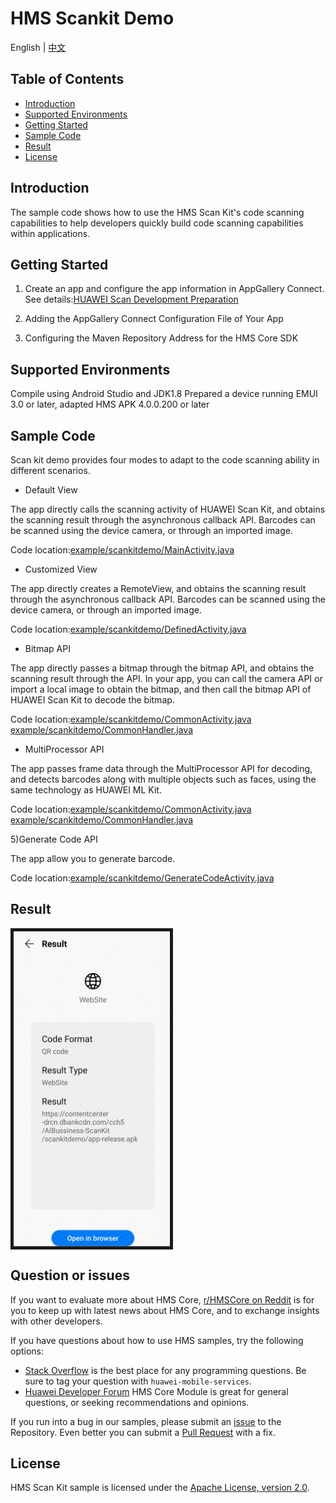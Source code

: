 # HMS Scankit Demo

English | [中文](https://github.com/HMS-Core/hms-scan-demo/blob/master/README_ZH.md)

## Table of Contents

 * [Introduction](#introduction)
 * [Supported Environments ](#supported-environments )
 * [Getting Started](#getting-started)
 * [Sample Code](#sample-code)
 * [Result](#result)
 * [License](#license)
 
## Introduction
The sample code shows how to use the HMS Scan Kit's code scanning capabilities to help developers quickly build code scanning capabilities within applications.

## Getting Started
1. Create an app and configure the app information in AppGallery Connect.
See details:[HUAWEI Scan Development Preparation](https://developer.huawei.com/consumer/en/doc/development/HMSCore-Guides/android-config-agc-0000001050043955)

2. Adding the AppGallery Connect Configuration File of Your App

3. Configuring the Maven Repository Address for the HMS Core SDK

## Supported Environments
Compile using Android Studio and JDK1.8
Prepared a device running EMUI 3.0 or later, adapted HMS APK 4.0.0.200 or later
	
## Sample Code
Scan kit demo provides four modes to adapt to the code scanning ability in different scenarios.

* Default View

The app directly calls the scanning activity of HUAWEI Scan Kit, and obtains the scanning result through the asynchronous callback API. Barcodes can be scanned using the device camera, or through an imported image.

Code location:[example/scankitdemo/MainActivity.java](https://github.com/HMS-Core/hms-scan-demo/blob/master/app/src/main/java/com/example/scankitdemo/MainActivity.java)

* Customized View

The app directly creates a RemoteView, and obtains the scanning result through the asynchronous callback API. Barcodes can be scanned using the device camera, or through an imported image.

Code location:[example/scankitdemo/DefinedActivity.java](https://github.com/HMS-Core/hms-scan-demo/blob/master/app/src/main/java/com/example/scankitdemo/DefinedActivity.java)

* Bitmap API

The app directly passes a bitmap through the bitmap API, and obtains the scanning result through the API. In your app, you can call the camera API or import a local image to obtain the bitmap, and then call the bitmap API of HUAWEI Scan Kit to decode the bitmap.

Code location:[example/scankitdemo/CommonActivity.java example/scankitdemo/CommonHandler.java](https://github.com/HMS-Core/hms-scan-demo/blob/master/app/src/main/java/com/example/scankitdemo/CommonHandler.java)

* MultiProcessor API

The app passes frame data through the MultiProcessor API for decoding, and detects barcodes along with multiple objects such as faces, using the same technology as HUAWEI ML Kit.

Code location:[example/scankitdemo/CommonActivity.java example/scankitdemo/CommonHandler.java](https://github.com/HMS-Core/hms-scan-demo/blob/master/app/src/main/java/com/example/scankitdemo/CommonHandler.java)
	
5)Generate Code API

The app allow you to generate barcode.

Code location:[example/scankitdemo/GenerateCodeActivity.java](https://github.com/HMS-Core/hms-scan-demo/blob/master/app/src/main/java/com/example/scankitdemo/GenerateCodeActivity.java)

## Result
<img src="Screenshot.jpg" width=250 title="ID Photo DIY" div align=center border=5>

## Question or issues
If you want to evaluate more about HMS Core, [r/HMSCore on Reddit](https://www.reddit.com/r/HuaweiDevelopers/) is for you to keep up with latest news about HMS Core, and to exchange insights with other developers.

If you have questions about how to use HMS samples, try the following options:
- [Stack Overflow](https://stackoverflow.com/questions/tagged/huawei-mobile-services) is the best place for any programming questions. Be sure to tag your question with 
`huawei-mobile-services`.
- [Huawei Developer Forum](https://forums.developer.huawei.com/forumPortal/en/home?fid=0101187876626530001) HMS Core Module is great for general questions, or seeking recommendations and opinions.

If you run into a bug in our samples, please submit an [issue](https://github.com/HMS-Core/hms-scan-demo/issues) to the Repository. Even better you can submit a [Pull Request](https://github.com/HMS-Core/hms-scan-demo/pulls) with a fix.

##  License
HMS Scan Kit sample is licensed under the [Apache License, version 2.0](http://www.apache.org/licenses/LICENSE-2.0).

